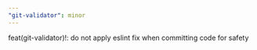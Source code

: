```yaml
---
"git-validator": minor
---
```


feat(git-validator)!: do not apply eslint fix when committing code for safety
